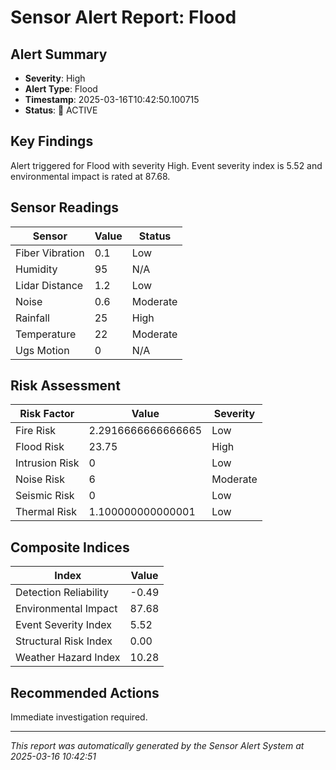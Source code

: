 
# Sensor Alert Report: Flood

## Alert Summary
- **Severity**: High
- **Alert Type**: Flood
- **Timestamp**: 2025-03-16T10:42:50.100715
- **Status**: 🚨 ACTIVE

## Key Findings
Alert triggered for Flood with severity High. Event severity index is 5.52 and environmental impact is rated at 87.68.

## Sensor Readings

| Sensor | Value | Status |
|--------|-------|--------|
| Fiber Vibration | 0.1 | Low |
| Humidity | 95 | N/A |
| Lidar Distance | 1.2 | Low |
| Noise | 0.6 | Moderate |
| Rainfall | 25 | High |
| Temperature | 22 | Moderate |
| Ugs Motion | 0 | N/A |

## Risk Assessment

| Risk Factor | Value | Severity |
|-------------|-------|----------|
| Fire Risk | 2.2916666666666665 | Low |
| Flood Risk | 23.75 | High |
| Intrusion Risk | 0 | Low |
| Noise Risk | 6 | Moderate |
| Seismic Risk | 0 | Low |
| Thermal Risk | 1.100000000000001 | Low |

## Composite Indices

| Index | Value |
|-------|-------|
| Detection Reliability | -0.49 |
| Environmental Impact | 87.68 |
| Event Severity Index | 5.52 |
| Structural Risk Index | 0.00 |
| Weather Hazard Index | 10.28 |

## Recommended Actions
Immediate investigation required.

---
*This report was automatically generated by the Sensor Alert System at 2025-03-16 10:42:51*
